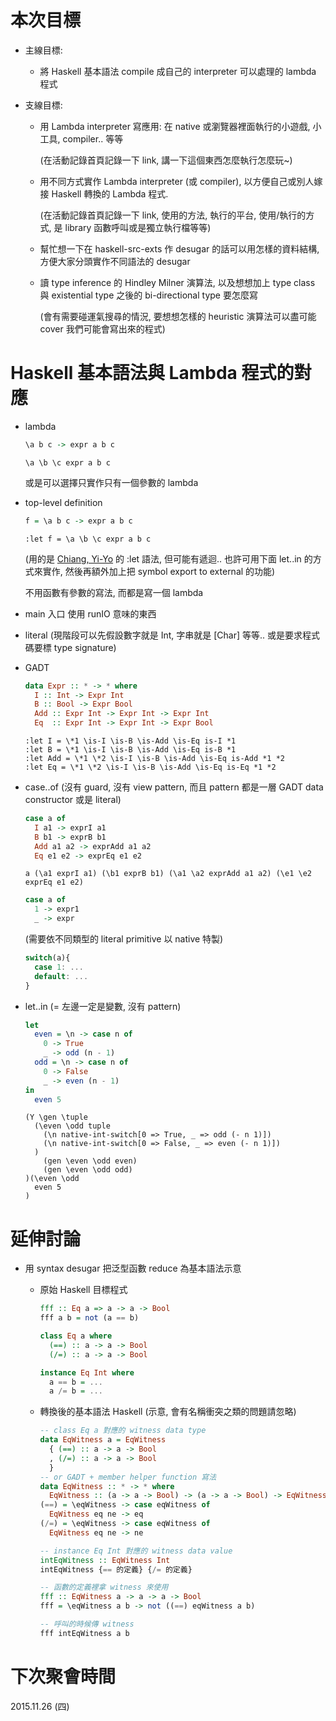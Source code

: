 # 本次目標

  * 主線目標:

      + 將 Haskell 基本語法 compile 成自己的 interpreter 可以處理的 lambda 程式

  * 支線目標:

      + 用 Lambda interpreter 寫應用: 在 native 或瀏覽器裡面執行的小遊戲, 小工具, compiler.. 等等

        (在活動記錄首頁記錄一下 link, 講一下這個東西怎麼執行怎麼玩~)

      + 用不同方式實作 Lambda interpreter (或 compiler), 以方便自己或別人嫁接 Haskell 轉換的 Lambda 程式.

        (在活動記錄首頁記錄一下 link, 使用的方法, 執行的平台, 使用/執行的方式, 是 library 函數呼叫或是獨立執行檔等等)

      + 幫忙想一下在 haskell-src-exts 作 desugar 的話可以用怎樣的資料結構, 方便大家分頭實作不同語法的 desugar

      + 讀 type inference 的 Hindley Milner 演算法, 以及想想加上 type class 與 existential type 之後的 bi-directional type 要怎麼寫

        (會有需要碰運氣搜尋的情況, 要想想怎樣的 heuristic 演算法可以盡可能 cover 我們可能會寫出來的程式)

# Haskell 基本語法與 Lambda 程式的對應

  * lambda
    ```haskell
    \a b c -> expr a b c
    ```
    ```
    \a \b \c expr a b c
    ```

    或是可以選擇只實作只有一個參數的 lambda

  * top-level definition
    ```haskell
    f = \a b c -> expr a b c
    ```
    ```
    :let f = \a \b \c expr a b c
    ```
    (用的是 [Chiang, Yi-Yo](https://github.com/silverneko/) 的 :let 語法, 但可能有遞迴..
    也許可用下面 let..in 的方式來實作, 然後再額外加上把 symbol export to external 的功能)

    不用函數有參數的寫法, 而都是寫一個 lambda

  * main 入口
    使用 runIO 意味的東西

  * literal
    (現階段可以先假設數字就是 Int, 字串就是 [Char] 等等.. 或是要求程式碼要標 type signature)

  * GADT
    ```haskell
    data Expr :: * -> * where
      I :: Int -> Expr Int
      B :: Bool -> Expr Bool
      Add :: Expr Int -> Expr Int -> Expr Int
      Eq  :: Expr Int -> Expr Int -> Expr Bool
    ```
    ```
    :let I = \*1 \is-I \is-B \is-Add \is-Eq is-I *1
    :let B = \*1 \is-I \is-B \is-Add \is-Eq is-B *1
    :let Add = \*1 \*2 \is-I \is-B \is-Add \is-Eq is-Add *1 *2
    :let Eq = \*1 \*2 \is-I \is-B \is-Add \is-Eq is-Eq *1 *2
    ```

  * case..of (沒有 guard, 沒有 view pattern, 而且 pattern 都是一層 GADT data constructor 或是 literal)
    ```haskell
    case a of
      I a1 -> exprI a1
      B b1 -> exprB b1
      Add a1 a2 -> exprAdd a1 a2
      Eq e1 e2 -> exprEq e1 e2
    ```
    ```
    a (\a1 exprI a1) (\b1 exprB b1) (\a1 \a2 exprAdd a1 a2) (\e1 \e2 exprEq e1 e2)
    ```

    ```haskell
    case a of
      1 -> expr1
      _ -> expr
    ```
    (需要依不同類型的 literal primitive 以 native 特製)
    ```javascript
    switch(a){
      case 1: ...
      default: ...
    }
    ```

  * let..in (= 左邊一定是變數, 沒有 pattern)
    ```haskell
    let
      even = \n -> case n of
        0 -> True
        _ -> odd (n - 1)
      odd = \n -> case n of
        0 -> False
        _ -> even (n - 1)
    in
      even 5
    ```
    ```
    (Y \gen \tuple
      (\even \odd tuple
        (\n native-int-switch[0 => True, _ => odd (- n 1)])
        (\n native-int-switch[0 => False, _ => even (- n 1)])
      )
        (gen \even \odd even)
        (gen \even \odd odd)
    )(\even \odd
      even 5
    )
    ```

# 延伸討論

  * 用 syntax desugar 把泛型函數 reduce 為基本語法示意

      + 原始 Haskell 目標程式
        ```haskell
        fff :: Eq a => a -> a -> Bool
        fff a b = not (a == b)

        class Eq a where
          (==) :: a -> a -> Bool
          (/=) :: a -> a -> Bool

        instance Eq Int where
          a == b = ...
          a /= b = ...
        ```

      + 轉換後的基本語法 Haskell (示意, 會有名稱衝突之類的問題請忽略)
        ```haskell
        -- class Eq a 對應的 witness data type
        data EqWitness a = EqWitness
          { (==) :: a -> a -> Bool
          , (/=) :: a -> a -> Bool
          }
        -- or GADT + member helper function 寫法
        data EqWitness :: * -> * where
          EqWitness :: (a -> a -> Bool) -> (a -> a -> Bool) -> EqWitness a
        (==) = \eqWitness -> case eqWitness of
          EqWitness eq ne -> eq
        (/=) = \eqWitness -> case eqWitness of
          EqWitness eq ne -> ne

        -- instance Eq Int 對應的 witness data value
        intEqWitness :: EqWitness Int
        intEqWitness {== 的定義} {/= 的定義}

        -- 函數的定義裡拿 witness 來使用
        fff :: EqWitness a -> a -> a -> Bool
        fff = \eqWitness a b -> not ((==) eqWitness a b)

        -- 呼叫的時候傳 witness
        fff intEqWitness a b
        ```

# 下次聚會時間

2015.11.26 (四)

